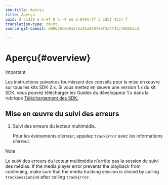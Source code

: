 ```yaml
---
seo-title: Aperçu
title: Aperçu
uuid: d 71429 e 6-ef 8 b -4 ea 2-8491-ff 3 cdbf 4357 f
translation-type: tm+mt
source-git-commit: e89620ce60a37aa4ba0207e8f5a4f43c76026dcd

---
```



# Aperçu{#overview}

>[!IMPORTANT]
>
>Les instructions suivantes fournissent des conseils pour la mise en œuvre sur tous les kits SDK 2.x. Si vous mettez en œuvre une version 1.x du kit SDK, vous pouvez télécharger les Guides du développeur 1.x dans la rubrique [Téléchargement des SDK.](/help/sdk-implement/download-sdks.md)

## Mise en œuvre du suivi des erreurs

1. Suivi des erreurs du lecteur multimédia.

   Pour les événements d’erreur, appelez `trackError` avec les informations d’erreur.

>[!NOTE]
>
>Le suivi des erreurs du lecteur multimédia n'arrête pas la session de suivi des médias. If the media player error prevents the playback from continuing, make sure that the media tracking session is closed by calling `trackSessionEnd` after calling `trackError`.

